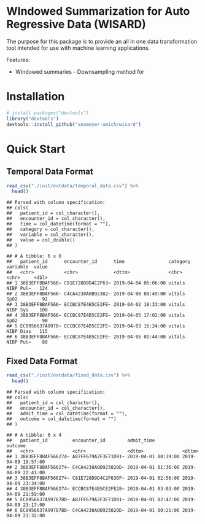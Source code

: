 WIndowed Summarization for Auto Regressive Data (WISARD)
================

The purpose for this package is to provide an all in one data
transformation tool intended for use with machine learning applications.

Features:

  - Windowed summaries - Downsampling method for

# Installation

``` r
# install.packages("devtools")
library("devtools")
devtools::install_github("seameyer-umich/wisard")
```

# Quick Start

## Temporal Data Format

``` r
read_csv("./inst/extdata/temporal_data.csv") %>% 
  head()
```

    ## Parsed with column specification:
    ## cols(
    ##   patient_id = col_character(),
    ##   encounter_id = col_character(),
    ##   time = col_datetime(format = ""),
    ##   category = col_character(),
    ##   variable = col_character(),
    ##   value = col_double()
    ## )

    ## # A tibble: 6 x 6
    ##   patient_id      encounter_id      time                category variable  value
    ##   <chr>           <chr>             <dttm>              <chr>    <chr>     <dbl>
    ## 1 38B3EFF8BAF566~ C81E728D9D4C2F63~ 2019-04-04 06:06:00 vitals   NIBP Pul~   124
    ## 2 38B3EFF8BAF566~ C4CA4238A0B92382~ 2019-04-08 08:49:00 vitals   SpO2         92
    ## 3 38B3EFF8BAF566~ ECCBC87E4B5CE2FE~ 2019-04-02 18:33:00 vitals   NIBP Sys    108
    ## 4 38B3EFF8BAF566~ ECCBC87E4B5CE2FE~ 2019-04-05 17:02:00 vitals   SpO2         90
    ## 5 EC8956637A9978~ ECCBC87E4B5CE2FE~ 2019-04-03 16:24:00 vitals   NIBP Dias   115
    ## 6 38B3EFF8BAF566~ ECCBC87E4B5CE2FE~ 2019-04-05 01:44:00 vitals   NIBP Pul~    88

## Fixed Data Format

``` r
read_csv("./inst/extdata/fixed_data.csv") %>% 
  head()
```

    ## Parsed with column specification:
    ## cols(
    ##   patient_id = col_character(),
    ##   encounter_id = col_character(),
    ##   admit_time = col_datetime(format = ""),
    ##   outcome = col_datetime(format = "")
    ## )

    ## # A tibble: 6 x 4
    ##   patient_id         encounter_id        admit_time          outcome            
    ##   <chr>              <chr>               <dttm>              <dttm>             
    ## 1 38B3EFF8BAF566274~ A87FF679A2F3E71D91~ 2019-04-01 00:39:00 2019-04-09 19:57:00
    ## 2 38B3EFF8BAF566274~ C4CA4238A0B923820D~ 2019-04-01 01:36:00 2019-04-09 22:41:00
    ## 3 38B3EFF8BAF566274~ C81E728D9D4C2F636F~ 2019-04-01 02:56:00 2019-04-09 23:34:00
    ## 4 38B3EFF8BAF566274~ ECCBC87E4B5CE2FE28~ 2019-04-01 03:03:00 2019-04-09 21:59:00
    ## 5 EC8956637A99787BD~ A87FF679A2F3E71D91~ 2019-04-01 02:47:00 2019-04-09 23:17:00
    ## 6 EC8956637A99787BD~ C4CA4238A0B923820D~ 2019-04-01 00:21:00 2019-04-09 23:32:00
